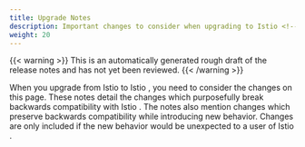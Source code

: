 ```yaml
---
title: Upgrade Notes
description: Important changes to consider when upgrading to Istio <!--newRelease-->.
weight: 20
---
```


{{< warning >}}
This is an automatically generated rough draft of the release notes and has not yet been reviewed.
{{< /warning >}}

When you upgrade from Istio <!--oldRelease--> to Istio <!--newRelease-->, you need to consider the changes on this page.
These notes detail the changes which purposefully break backwards compatibility with Istio <!--oldRelease-->.
The notes also mention changes which preserve backwards compatibility while introducing new behavior.
Changes are only included if the new behavior would be unexpected to a user of Istio <!--oldRelease-->.

<!-- upgradeNotes -->
